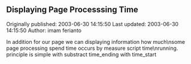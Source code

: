 ## Displaying Page Processsing Time

Originally published: 2003-06-30 14:15:50
Last updated: 2003-06-30 14:15:50
Author: imam ferianto

In addition for our page we can displaying information how much\nsome page processing spend time occurs by measure script time\nrunning. principle is simple with substract time_ending with time_start